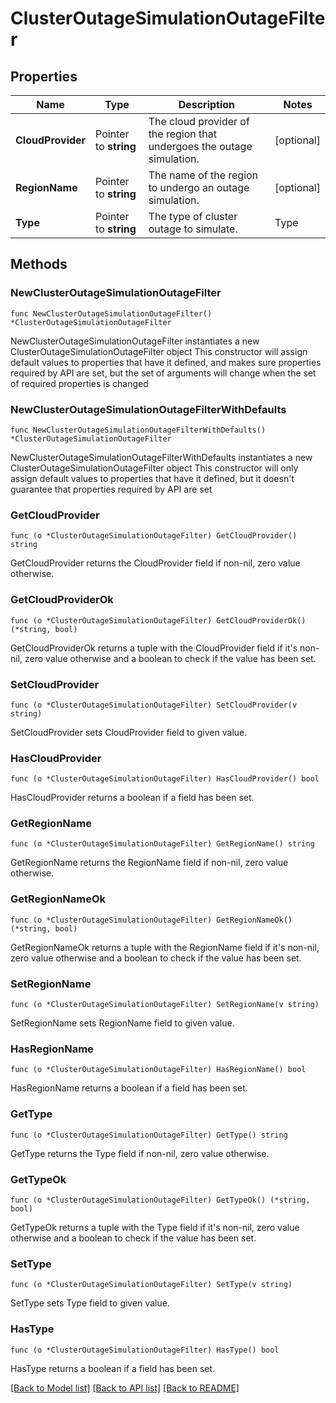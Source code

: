 # ClusterOutageSimulationOutageFilter

## Properties

Name | Type | Description | Notes
------------ | ------------- | ------------- | -------------
**CloudProvider** | Pointer to **string** | The cloud provider of the region that undergoes the outage simulation. | [optional] 
**RegionName** | Pointer to **string** | The name of the region to undergo an outage simulation. | [optional] 
**Type** | Pointer to **string** | The type of cluster outage to simulate.  | Type       | Description | |------------|-------------| | &#x60;REGION&#x60;   | Simulates a cluster outage for a region.| | [optional] 

## Methods

### NewClusterOutageSimulationOutageFilter

`func NewClusterOutageSimulationOutageFilter() *ClusterOutageSimulationOutageFilter`

NewClusterOutageSimulationOutageFilter instantiates a new ClusterOutageSimulationOutageFilter object
This constructor will assign default values to properties that have it defined,
and makes sure properties required by API are set, but the set of arguments
will change when the set of required properties is changed

### NewClusterOutageSimulationOutageFilterWithDefaults

`func NewClusterOutageSimulationOutageFilterWithDefaults() *ClusterOutageSimulationOutageFilter`

NewClusterOutageSimulationOutageFilterWithDefaults instantiates a new ClusterOutageSimulationOutageFilter object
This constructor will only assign default values to properties that have it defined,
but it doesn't guarantee that properties required by API are set

### GetCloudProvider

`func (o *ClusterOutageSimulationOutageFilter) GetCloudProvider() string`

GetCloudProvider returns the CloudProvider field if non-nil, zero value otherwise.

### GetCloudProviderOk

`func (o *ClusterOutageSimulationOutageFilter) GetCloudProviderOk() (*string, bool)`

GetCloudProviderOk returns a tuple with the CloudProvider field if it's non-nil, zero value otherwise
and a boolean to check if the value has been set.

### SetCloudProvider

`func (o *ClusterOutageSimulationOutageFilter) SetCloudProvider(v string)`

SetCloudProvider sets CloudProvider field to given value.

### HasCloudProvider

`func (o *ClusterOutageSimulationOutageFilter) HasCloudProvider() bool`

HasCloudProvider returns a boolean if a field has been set.

### GetRegionName

`func (o *ClusterOutageSimulationOutageFilter) GetRegionName() string`

GetRegionName returns the RegionName field if non-nil, zero value otherwise.

### GetRegionNameOk

`func (o *ClusterOutageSimulationOutageFilter) GetRegionNameOk() (*string, bool)`

GetRegionNameOk returns a tuple with the RegionName field if it's non-nil, zero value otherwise
and a boolean to check if the value has been set.

### SetRegionName

`func (o *ClusterOutageSimulationOutageFilter) SetRegionName(v string)`

SetRegionName sets RegionName field to given value.

### HasRegionName

`func (o *ClusterOutageSimulationOutageFilter) HasRegionName() bool`

HasRegionName returns a boolean if a field has been set.

### GetType

`func (o *ClusterOutageSimulationOutageFilter) GetType() string`

GetType returns the Type field if non-nil, zero value otherwise.

### GetTypeOk

`func (o *ClusterOutageSimulationOutageFilter) GetTypeOk() (*string, bool)`

GetTypeOk returns a tuple with the Type field if it's non-nil, zero value otherwise
and a boolean to check if the value has been set.

### SetType

`func (o *ClusterOutageSimulationOutageFilter) SetType(v string)`

SetType sets Type field to given value.

### HasType

`func (o *ClusterOutageSimulationOutageFilter) HasType() bool`

HasType returns a boolean if a field has been set.


[[Back to Model list]](../README.md#documentation-for-models) [[Back to API list]](../README.md#documentation-for-api-endpoints) [[Back to README]](../README.md)


